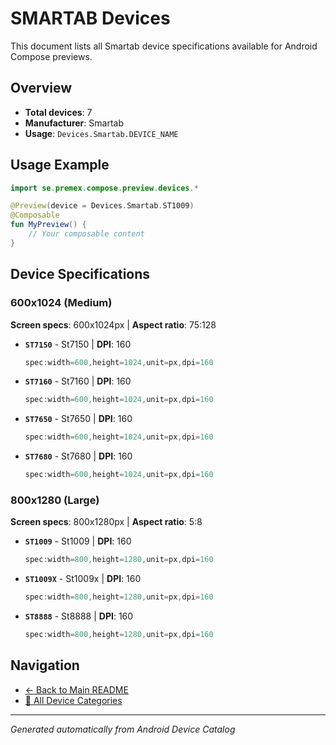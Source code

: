 # SMARTAB Devices

This document lists all Smartab device specifications available for Android Compose previews.

## Overview

- **Total devices**: 7
- **Manufacturer**: Smartab
- **Usage**: `Devices.Smartab.DEVICE_NAME`

## Usage Example

```kotlin
import se.premex.compose.preview.devices.*

@Preview(device = Devices.Smartab.ST1009)
@Composable
fun MyPreview() {
    // Your composable content
}
```

## Device Specifications

### 600x1024 (Medium)

**Screen specs**: 600x1024px | **Aspect ratio**: 75:128

- **`ST7150`** - St7150 | **DPI**: 160
  ```kotlin
  spec:width=600,height=1024,unit=px,dpi=160
  ```

- **`ST7160`** - St7160 | **DPI**: 160
  ```kotlin
  spec:width=600,height=1024,unit=px,dpi=160
  ```

- **`ST7650`** - St7650 | **DPI**: 160
  ```kotlin
  spec:width=600,height=1024,unit=px,dpi=160
  ```

- **`ST7680`** - St7680 | **DPI**: 160
  ```kotlin
  spec:width=600,height=1024,unit=px,dpi=160
  ```

### 800x1280 (Large)

**Screen specs**: 800x1280px | **Aspect ratio**: 5:8

- **`ST1009`** - St1009 | **DPI**: 160
  ```kotlin
  spec:width=800,height=1280,unit=px,dpi=160
  ```

- **`ST1009X`** - St1009x | **DPI**: 160
  ```kotlin
  spec:width=800,height=1280,unit=px,dpi=160
  ```

- **`ST8888`** - St8888 | **DPI**: 160
  ```kotlin
  spec:width=800,height=1280,unit=px,dpi=160
  ```

## Navigation

- [← Back to Main README](../../README.md)
- [📱 All Device Categories](../README.md)

---
*Generated automatically from Android Device Catalog*
